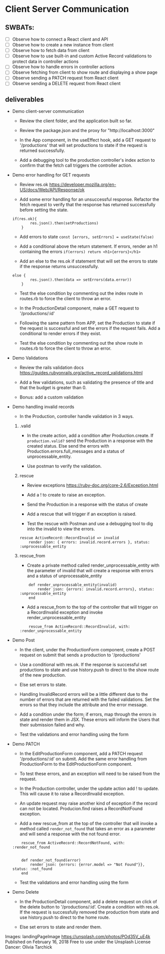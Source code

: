 # Client Server Communication
## SWBATs:
- [ ] Observe how to connect a React client and API
- [ ] Observe how to create a new instance from client
- [ ] Observe how to fetch data from client
- [ ] Observe how to use built-in and custom Active Record validations to protect data in controller actions
- [ ] Observe how to handle errors in controller actions
- [ ] Observe fetching from client to show route and displaying a show page
- [ ] Observe sending a PATCH request from React client
- [ ] Observe sending a DELETE request from React client

## deliverables
- Demo client-server communication 
    - Review the client folder, and the application built so far.
    -  Review the package.json and the proxy for "http://localhost:3000"

    - In the App component, in the useEffect hook, add a GET request to '/productions' that will set productions to state if the request is returned successfully.

    - Add a debugging tool to the production controller's index action to confirm that the fetch call triggers the controller action.

- Demo error handling for GET requests

    - Review res.ok https://developer.mozilla.org/en-US/docs/Web/API/Response/ok

    - Add some error handling for an unsuccessful response. Refactor the fetch request to verify that the response has returned successfully before setting the state. 
    ```
    if(res.ok){
            res.json().then(setProductions)
        }
    ```
    - Add errors to state  `const [errors, setErrors] = useState(false)`

    - Add a conditional above the return statement. If errors, render an h1 containing the errors `if(errors) return <h1>{errors}</h1>`

    - Add an else to the res.ok if statement that will set the errors to state if the response returns unsuccessfully.
    ```
    else {
            res.json().then(data => setErrors(data.error))
        }

    ```

    - Test the else condition by commenting out the index route in routes.rb to force the client to throw an error. 

    - In the ProductionDetail component, make a GET request to '/productions/:id'

    - Following the same pattern from APP, set the Production to state if the request is successful and set the errors if the request fails. Add a conditional to render errors if they exist.

    - Test the else condition by commenting out the show route in routes.rb to force the client to throw an error. 

- Demo Validations 
    - Review the rails validation docs https://guides.rubyonrails.org/active_record_validations.html

    - Add a few validations, such as validating the presence of title and that the budget is greater than 0.

    - Bonus: add a custom validation

- Demo handling invalid records 

    - In the Production, controller handle validation in 3 ways. 
    
    1. .valid
        - In the create action, add a condition after Production.create. If  `production.valid?` send the Production in a response with the created status. Else send the errors with Production.errors.full_messages and a status of unprocessable_entity.
    
        - Use postman to verify the validation.
    
    2. rescue 
        - Review exceptions https://ruby-doc.org/core-2.6/Exception.html

        - Add a ! to create to raise an exception.

        - Send the Production in a response with the status of create 

        - Add a rescue that will trigger if an exception is raised.

        - Test the rescue with Postman and use a debugging tool to dig into the invalid to view the errors. 
        ```
        rescue ActiveRecord::RecordInvalid => invalid
            render json: { errors: invalid.record.errors }, status: :unprocessable_entity
        ```
    3. rescue_from
        - Create a private method called render_unprocessable_entity with the parameter of invalid that will create a response with errors and a status of unprocessable_entity
        ```
            def render_unprocessable_entity(invalid)
                render json: {errors: invalid.record.errors}, status: :unprocessable_entity
            end
	    ```
        - Add a rescue_from to the top of the controller that will trigger on a RecordInvalid exception and invoke render_unprocessable_entity
        ```
            rescue_from ActiveRecord::RecordInvalid, with: :render_unprocessable_entity
        ```
- Demo Post
    - In the client, under the ProductionForm component, create a POST request on submit that sends a production to '/productions'

    - Use a conditional with res.ok. If the response is successful set productions to state and use history.push to direct to the show route of the new production. 
    - Else set errors to state. 

    - Handling InvalidRecord errors will be a little different due to the number of errors that are returned with the failed validations. Set the errors so that they include the attribute and the error message. 
    
    - Add a condition under the form; if errors, map through the errors in state and render them in JSX. These errors will inform the Users that their submission failed and why.
    
    - Test the validations and error handling using the form
    
- Demo PATCH
    - In the EditProductionForm component, add a PATCH request  '/productions/:id’ on submit. Add the same error handling from ProductionForm to the  EditProductionForm component.

    - To test these errors, and an exception will need to be raised from the request. 
    - In the Production controller, under the update action add ! to update. This will cause it to raise a RecordInvalid exception. 

    - An update request may raise another kind of exception if the record can not be located. Producion.find raises a RecordNotFound exception. 

    - Add a new rescue_from at the top of the controller that will invoke a method called `render_not_found` that takes an error as a parameter and will send a response with the not found error. 

    ```
        rescue_from ActiveRecord::RecordNotFound, with: :render_not_found


        def render_not_found(error)
            render json: {errors: {error.model => "Not Found"}}, status: :not_found
        end
    ```
    - Test the validations and error handling using the form

- Demo Delete
    - In the ProductionDetail component, add a delete request on click of the delete button to  '/productions/:id’. Create a condition with res.ok. If the request is successfully removed the production from state and use history.push to direct to the home route.

    - Else set errors to state and render them. 




Images:
landingPageImage
https://unsplash.com/photos/POd35V_uE4k
Published on February 16, 2018
Free to use under the Unsplash License
Dancer: Olivia Tarchick